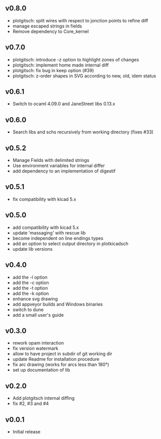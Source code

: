 v0.8.0
------

 - plotgitsch: split wires with respect to jonction points to refine diff
 - manage escaped strings in fields
 - Remove dependency to Core_kernel


v0.7.0
------

 - plotgitsch: introduce -z option to highlight zones of changes
 - plotgitsch: implement home made internal diff
 - plotgitsch: fix bug in keep option (#39)
 - plotgitsch: z-order shapes in SVG according to new, old, idem status

v0.6.1
------

 - Switch to ocaml 4.09.0 and JaneStreet libs 0.13.x

v0.6.0
------

 - Search libs and schs recursively from working directory (fixes #33)

v0.5.2
------

 - Manage Fields with delimited strings
 - Use environment variables for internal differ
 - add dependency to an implementation of digestif

v0.5.1
------

 - fix compatibility with kicad 5.x

v0.5.0
------

 - add compatibility with kicad 5.x
 - update 'massaging' with rescue lib
 - become independent on line endings types
 - add an option to select output directory in plotkicadsch
 - update lib versions

v0.4.0
------

 - add the -l option
 - add the -c option
 - add the -t option
 - add the -k option
 - enhance svg drawing
 - add appveyor builds and Windows binaries
 - switch to dune
 - add a small user's guide

v0.3.0
------

 - rework opam interaction
 - fix version watermark
 - allow to have project in subdir of git working dir
 - update Readme for installation procedure
 - fix arc drawing (works for arcs less than 180°)
 - set up documentation of lib

v0.2.0
------

 - Add plotgitsch internal diffing
 - fix #2, #3 and #4

v0.0.1
------

 - Initial release
